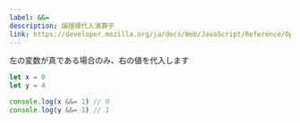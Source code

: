 ```yaml
---
label: &&=
description: 論理積代入演算子
link: https://developer.mozilla.org/ja/docs/Web/JavaScript/Reference/Operators/Logical_AND_assignment
---
```


左の変数が真である場合のみ、右の値を代入します

```typescript
let x = 0
let y = 4

console.log(x &&= 1) // 0
console.log(y &&= 1) // 1
```
